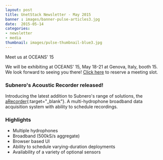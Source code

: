 ```yaml
---
layout: post
title: UnetStack Newsletter - May 2015
banner : images/banner-pulse-articles3.jpg
date:  2015-05-14
categories:
- newsletter
- media
thumbnail: images/pulse-thumbnail-blue3.jpg
---
```


Meet us at OCEANS' 15


We will be exhibiting at OCEANS' 15, May 18-21 at Genova, Italy, booth 15. We look forward to seeing you there! [Click here](mailto:sales@subnero.com) to reserve a meeting slot.

### Subnero's Acoustic Recorder released!
Introducing the latest addition to Subnero's range of solutions, the [aRecorder](https://subnero.com/sensing-and-monitoring/2015/02/20/aRecorder.html){:target="_blank"}. A multi-hydrophone broadband data acquisition system with ability to schedule recordings.



### Highlights
- Multiple hydrophones
- Broadband (500kS/s aggregate)
- Browser based UI
- Ability to schedule varying-duration deployments
- Availability of a variety of optional sensors
